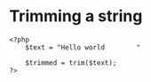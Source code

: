 # Trimming a string

    <?php
        $text = "Hello world        "
    
        $trimmed = trim($text);
    ?>

